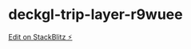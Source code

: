 # deckgl-trip-layer-r9wuee

[Edit on StackBlitz ⚡️](https://stackblitz.com/edit/deckgl-trip-layer-r9wuee)